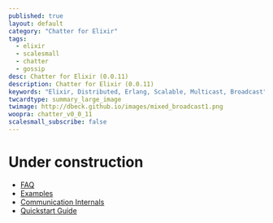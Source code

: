```yaml
---
published: true
layout: default
category: "Chatter for Elixir"
tags:
  - elixir
  - scalesmall
  - chatter
  - gossip
desc: Chatter for Elixir (0.0.11)
description: Chatter for Elixir (0.0.11)
keywords: "Elixir, Distributed, Erlang, Scalable, Multicast, Broadcast"
twcardtype: summary_large_image
twimage: http://dbeck.github.io/images/mixed_broadcast1.png
woopra: chatter_v0_0_11
scalesmall_subscribe: false
---
```


# Under construction

- [FAQ](faq.html)
- [Examples](examples.html)
- [Communication Internals](communication.html)
- [Quickstart Guide](quickstart.html)
